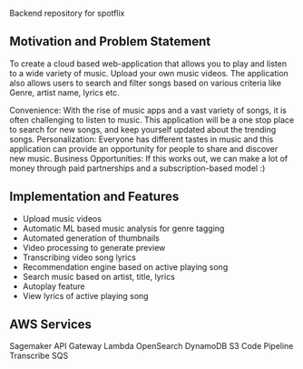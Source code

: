 Backend repository for spotflix


Motivation and Problem Statement
--------------------------------

To create a cloud based web-application that allows you to play and listen to a wide variety of music. Upload your own music videos. The application also allows users to search and filter songs based on various criteria like Genre, artist name, lyrics etc.

Convenience: With the rise of music apps and a vast variety of songs, it is often challenging to listen to music. This application will be a one stop place to search for new songs, and keep yourself updated about the trending songs.
Personalization: Everyone has different tastes in music and this application can provide an opportunity for people to share and discover new music. 
Business Opportunities: If this works out, we can make a lot of money through paid partnerships and a subscription-based model :)

Implementation and Features
---------------------------


- Upload music videos
- Automatic ML based music analysis for genre tagging
- Automated generation of thumbnails
- Video processing to generate preview
- Transcribing video song lyrics
- Recommendation engine based on active playing song
- Search music based on artist, title, lyrics
- Autoplay feature
- View lyrics of active playing song

AWS Services 
------------
Sagemaker
API Gateway
Lambda
OpenSearch
DynamoDB
S3
Code Pipeline
Transcribe
SQS
